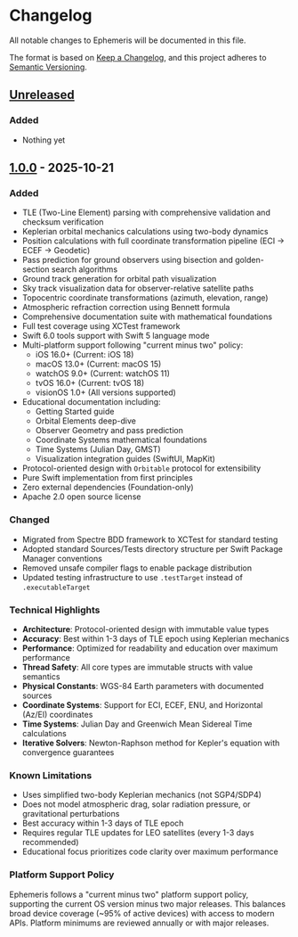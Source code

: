 # Changelog

All notable changes to Ephemeris will be documented in this file.

The format is based on [Keep a Changelog](https://keepachangelog.com/en/1.0.0/),
and this project adheres to [Semantic Versioning](https://semver.org/spec/v2.0.0.html).

## [Unreleased]

### Added
- Nothing yet

## [1.0.0] - 2025-10-21

### Added
- TLE (Two-Line Element) parsing with comprehensive validation and checksum verification
- Keplerian orbital mechanics calculations using two-body dynamics
- Position calculations with full coordinate transformation pipeline (ECI → ECEF → Geodetic)
- Pass prediction for ground observers using bisection and golden-section search algorithms
- Ground track generation for orbital path visualization
- Sky track visualization data for observer-relative satellite paths
- Topocentric coordinate transformations (azimuth, elevation, range)
- Atmospheric refraction correction using Bennett formula
- Comprehensive documentation suite with mathematical foundations
- Full test coverage using XCTest framework
- Swift 6.0 tools support with Swift 5 language mode
- Multi-platform support following "current minus two" policy:
  - iOS 16.0+ (Current: iOS 18)
  - macOS 13.0+ (Current: macOS 15)
  - watchOS 9.0+ (Current: watchOS 11)
  - tvOS 16.0+ (Current: tvOS 18)
  - visionOS 1.0+ (All versions supported)
- Educational documentation including:
  - Getting Started guide
  - Orbital Elements deep-dive
  - Observer Geometry and pass prediction
  - Coordinate Systems mathematical foundations
  - Time Systems (Julian Day, GMST)
  - Visualization integration guides (SwiftUI, MapKit)
- Protocol-oriented design with `Orbitable` protocol for extensibility
- Pure Swift implementation from first principles
- Zero external dependencies (Foundation-only)
- Apache 2.0 open source license

### Changed
- Migrated from Spectre BDD framework to XCTest for standard testing
- Adopted standard Sources/Tests directory structure per Swift Package Manager conventions
- Removed unsafe compiler flags to enable package distribution
- Updated testing infrastructure to use `.testTarget` instead of `.executableTarget`

### Technical Highlights
- **Architecture**: Protocol-oriented design with immutable value types
- **Accuracy**: Best within 1-3 days of TLE epoch using Keplerian mechanics
- **Performance**: Optimized for readability and education over maximum performance
- **Thread Safety**: All core types are immutable structs with value semantics
- **Physical Constants**: WGS-84 Earth parameters with documented sources
- **Coordinate Systems**: Support for ECI, ECEF, ENU, and Horizontal (Az/El) coordinates
- **Time Systems**: Julian Day and Greenwich Mean Sidereal Time calculations
- **Iterative Solvers**: Newton-Raphson method for Kepler's equation with convergence guarantees

### Known Limitations
- Uses simplified two-body Keplerian mechanics (not SGP4/SDP4)
- Does not model atmospheric drag, solar radiation pressure, or gravitational perturbations
- Best accuracy within 1-3 days of TLE epoch
- Requires regular TLE updates for LEO satellites (every 1-3 days recommended)
- Educational focus prioritizes code clarity over maximum performance

### Platform Support Policy
Ephemeris follows a "current minus two" platform support policy, supporting the current OS version minus two major releases. This balances broad device coverage (~95% of active devices) with access to modern APIs. Platform minimums are reviewed annually or with major releases.

[Unreleased]: https://github.com/mvdmakesthings/Ephemeris/compare/1.0.0...HEAD
[1.0.0]: https://github.com/mvdmakesthings/Ephemeris/releases/tag/1.0.0
